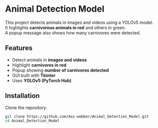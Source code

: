# Animal Detection Model

This project detects animals in images and videos using a YOLOv5 model.  
It highlights **carnivorous animals in red** and others in green.  
A popup message also shows how many carnivores were detected.

## Features
- Detect animals in **images and videos**
- Highlight **carnivores in red**
- Popup showing **number of carnivores detected**
- GUI built with **Tkinter**
- Uses **YOLOv5 (PyTorch Hub)**

##  Installation
Clone the repository:
```bash
git clone https://github.com/das-webber/Animal_Detection_Model.git
cd Animal_Detection_Model

